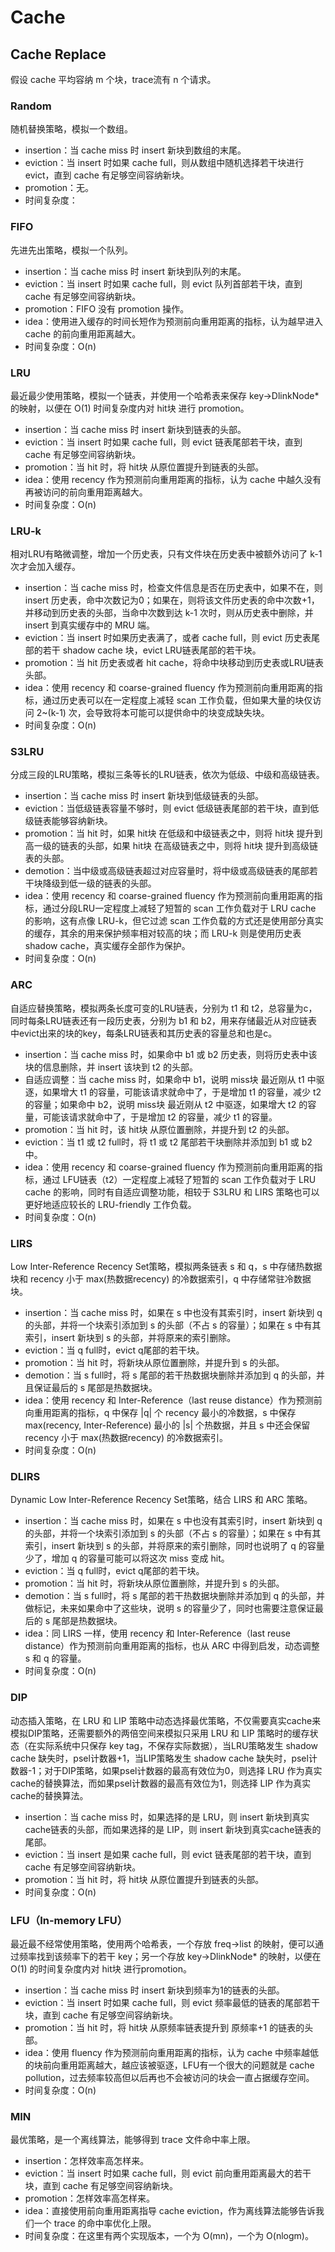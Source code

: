 # Cache
## Cache Replace
假设 cache 平均容纳 m 个块，trace流有 n 个请求。

### Random
随机替换策略，模拟一个数组。
- insertion：当 cache miss 时 insert 新块到数组的末尾。
- eviction：当 insert 时如果 cache full，则从数组中随机选择若干块进行 evict，直到 cache 有足够空间容纳新块。
- promotion：无。
- 时间复杂度：

### FIFO
先进先出策略，模拟一个队列。
- insertion：当 cache miss 时 insert 新块到队列的末尾。
- eviction：当 insert 时如果 cache full，则 evict 队列首部若干块，直到 cache 有足够空间容纳新块。
- promotion：FIFO 没有 promotion 操作。
- idea：使用进入缓存的时间长短作为预测前向重用距离的指标，认为越早进入 cache 的前向重用距离越大。
- 时间复杂度：O(n)

### LRU
最近最少使用策略，模拟一个链表，并使用一个哈希表来保存 key->DlinkNode* 的映射，以便在 O(1) 时间复杂度内对 hit块 进行 promotion。
- insertion：当 cache miss 时 insert 新块到链表的头部。
- eviction：当 insert 时如果 cache full，则 evict 链表尾部若干块，直到 cache 有足够空间容纳新块。
- promotion：当 hit 时，将 hit块 从原位置提升到链表的头部。
- idea：使用 recency 作为预测前向重用距离的指标，认为 cache 中越久没有再被访问的前向重用距离越大。
- 时间复杂度：O(n)

### LRU-k
相对LRU有略微调整，增加一个历史表，只有文件块在历史表中被额外访问了 k-1 次才会加入缓存。
- insertion：当 cache miss 时，检查文件信息是否在历史表中，如果不在，则 insert 历史表，命中次数记为0；如果在，则将该文件历史表的命中次数+1，并移动到历史表的头部，当命中次数到达 k-1 次时，则从历史表中删除，并 insert 到真实缓存中的 MRU 端。
- eviction：当 insert 时如果历史表满了，或者 cache full，则 evict 历史表尾部的若干 shadow cache 块，evict LRU链表尾部的若干块。
- promotion：当 hit 历史表或者 hit cache，将命中块移动到历史表或LRU链表头部。
- idea：使用 recency 和 coarse-grained fluency 作为预测前向重用距离的指标，通过历史表可以在一定程度上减轻 scan 工作负载，但如果大量的块仅访问 2~(k-1) 次，会导致将本可能可以提供命中的块变成缺失块。 
- 时间复杂度：O(n)

### S3LRU
分成三段的LRU策略，模拟三条等长的LRU链表，依次为低级、中级和高级链表。
- insertion：当 cache miss 时 insert 新块到低级链表的头部。
- eviction：当低级链表容量不够时，则 evict 低级链表尾部的若干块，直到低级链表能够容纳新块。
- promotion：当 hit 时，如果 hit块 在低级和中级链表之中，则将 hit块 提升到高一级的链表的头部，如果 hit块 在高级链表之中，则将 hit块 提升到高级链表的头部。
- demotion：当中级或高级链表超过对应容量时，将中级或高级链表的尾部若干块降级到低一级的链表的头部。
- idea：使用 recency 和 coarse-grained fluency 作为预测前向重用距离的指标，通过分段LRU一定程度上减轻了短暂的 scan 工作负载对于 LRU cache 的影响，这有点像 LRU-k，但它过滤 scan 工作负载的方式还是使用部分真实的缓存，其余的用来保护频率相对较高的块；而 LRU-k 则是使用历史表 shadow cache，真实缓存全部作为保护。
- 时间复杂度：O(n)

### ARC
自适应替换策略，模拟两条长度可变的LRU链表，分别为 t1 和 t2，总容量为c，同时每条LRU链表还有一段历史表，分别为 b1 和 b2，用来存储最近从对应链表中evict出来的块的key，每条LRU链表和其历史表的容量总和也是c。
- insertion：当 cache miss 时，如果命中 b1 或 b2 历史表，则将历史表中该块的信息删除，并 insert 该块到 t2 的头部。
- 自适应调整：当 cache miss 时，如果命中 b1，说明 miss块 最近刚从 t1 中驱逐，如果增大 t1 的容量，可能该请求就命中了，于是增加 t1 的容量，减少 t2 的容量；如果命中 b2，说明 miss块 最近刚从 t2 中驱逐，如果增大 t2 的容量，可能该请求就命中了，于是增加 t2 的容量，减少 t1 的容量。
- promotion：当 hit 时，该 hit块 从原位置删除，并提升到 t2 的头部。
- eviction：当 t1 或 t2 full时，将 t1 或 t2 尾部若干块删除并添加到 b1 或 b2 中。
- idea：使用 recency 和 coarse-grained fluency 作为预测前向重用距离的指标，通过 LFU链表（t2）一定程度上减轻了短暂的 scan 工作负载对于 LRU cache 的影响，同时有自适应调整功能，相较于 S3LRU 和 LIRS 策略也可以更好地适应较长的 LRU-friendly 工作负载。
- 时间复杂度：O(n)

### LIRS
Low Inter-Reference Recency Set策略，模拟两条链表 s 和 q，s 中存储热数据块和 recency 小于 max(热数据recency) 的冷数据索引，q 中存储常驻冷数据块。
- insertion：当 cache miss 时，如果在 s 中也没有其索引时，insert 新块到 q 的头部，并将一个块索引添加到 s 的头部（不占 s 的容量）；如果在 s 中有其索引，insert 新块到 s 的头部，并将原来的索引删除。
- eviction：当 q full时，evict q尾部的若干块。
- promotion：当 hit 时，将新块从原位置删除，并提升到 s 的头部。
- demotion：当 s full时，将 s 尾部的若干热数据块删除并添加到 q 的头部，并且保证最后的 s 尾部是热数据块。
- idea：使用 recency 和 Inter-Reference（last reuse distance）作为预测前向重用距离的指标，q 中保存 |q| 个 recency 最小的冷数据，s 中保存 max(recency, Inter-Reference) 最小的 |s| 个热数据，并且 s 中还会保留 recency 小于 max(热数据recency) 的冷数据索引。
- 时间复杂度：O(n)

### DLIRS
Dynamic Low Inter-Reference Recency Set策略，结合 LIRS 和 ARC 策略。
- insertion：当 cache miss 时，如果在 s 中也没有其索引时，insert 新块到 q 的头部，并将一个块索引添加到 s 的头部（不占 s 的容量）；如果在 s 中有其索引，insert 新块到 s 的头部，并将原来的索引删除，同时也说明了 q 的容量少了，增加 q 的容量可能可以将这次 miss 变成 hit。
- eviction：当 q full时，evict q尾部的若干块。
- promotion：当 hit 时，将新块从原位置删除，并提升到 s 的头部。
- demotion：当 s full时，将 s 尾部的若干热数据块删除并添加到 q 的头部，并做标记，未来如果命中了这些块，说明 s 的容量少了，同时也需要注意保证最后的 s 尾部是热数据块。
- idea：同 LIRS 一样，使用 recency 和 Inter-Reference（last reuse distance）作为预测前向重用距离的指标，也从 ARC 中得到启发，动态调整 s 和 q 的容量。
- 时间复杂度：O(n)

### DIP
动态插入策略，在 LRU 和 LIP 策略中动态选择最优策略，不仅需要真实cache来模拟DIP策略，还需要额外的两倍空间来模拟只采用 LRU 和 LIP 策略时的缓存状态（在实际系统中只保存 key tag，不保存实际数据），当LRU策略发生 shadow cache 缺失时，psel计数器+1，当LIP策略发生 shadow cache 缺失时，psel计数器-1；对于DIP策略，如果psel计数器的最高有效位为0，则选择 LRU 作为真实cache的替换算法，而如果psel计数器的最高有效位为1，则选择 LIP 作为真实cache的替换算法。
- insertion：当 cache miss 时，如果选择的是 LRU，则 insert 新块到真实cache链表的头部，而如果选择的是 LIP，则 insert 新块到真实cache链表的尾部。
- eviction：当 insert 是如果 cache full，则 evict 链表尾部的若干块，直到 cache 有足够空间容纳新块。
- promotion：当 hit 时，将 hit块 从原位置提升到链表的头部。
- 时间复杂度：O(n)

### LFU（In-memory LFU）
最近最不经常使用策略，使用两个哈希表，一个存放 freq->list 的映射，便可以通过频率找到该频率下的若干 key；另一个存放 key->DlinkNode* 的映射，以便在 O(1) 的时间复杂度内对 hit块 进行promotion。
- insertion：当 cache miss 时 insert 新块到频率为1的链表的头部。
- eviction：当 insert 时如果 cache full，则 evict 频率最低的链表的尾部若干块，直到 cache 有足够空间容纳新块。
- promotion：当 hit 时，将 hit块 从原频率链表提升到 原频率+1 的链表的头部。
- idea：使用 fluency 作为预测前向重用距离的指标，认为 cache 中频率越低的块前向重用距离越大，越应该被驱逐，LFU有一个很大的问题就是 cache pollution，过去频率较高但以后再也不会被访问的块会一直占据缓存空间。
- 时间复杂度：O(n)

### MIN
最优策略，是一个离线算法，能够得到 trace 文件命中率上限。
- insertion：怎样效率高怎样来。
- eviction：当 insert 时如果 cache full，则 evict 前向重用距离最大的若干块，直到 cache 有足够空间容纳新块。
- promotion：怎样效率高怎样来。
- idea：直接使用前向重用距离指导 cache eviction，作为离线算法能够告诉我们一个 trace 的命中率优化上限。
- 时间复杂度：在这里有两个实现版本，一个为 O(mn)，一个为 O(nlogm)。

